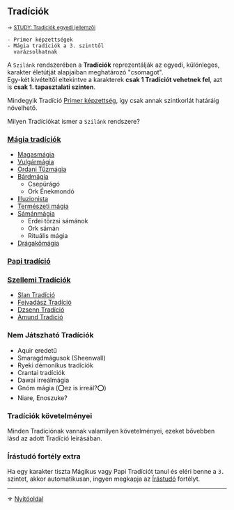 ## Tradíciók

<sub>→ [STUDY: Tradíciók egyedi jellemzői](https://github.com/kaktusztea/szilankrpg/wiki/STUDY.tradiciok.jellemzoi)</sub>

```
- Primer képzettségek
- Mágia tradíciók a 3. szinttől
  varázsolhatnak
```

A `Szilánk` rendszerében a **Tradíciók** reprezentálják az egyedi, különleges, karakter életútját alapjaiban meghatározó "csomagot".\
Egy-két kivételtől eltekintve a karakterek **csak 1 Tradíciót vehetnek fel**, azt is **csak 1. tapasztalati szinten**.

Mindegyik Tradíció [Primer képzettség](030_02_primer_szekunder_kepzettsegek.md), így csak annak szintkorlát határáig növelhető.

Milyen Tradíciókat ismer a `Szilánk` rendszere?

### [Mágia tradíciók](051_00_magia_tradiciok.md)

- [Magasmágia](051_01_magasmagia.md)
- [Vulgármágia](051_02_vulgarmagia.md)
- [Ordani Tűzmágia](051_03_ordani_tuzmagia.md)
- [Bárdmágia](051_04_bardmagia.md)
  - Csepürágó
  - Ork Énekmondó
- [Illuzionista](051_05_illuzionista.md)
- [Természeti mágia](051_06_termeszeti_magia.md)
- [Sámánmágia](051_07_samanmagia.md)
  - Erdei törzsi sámánok
  - Ork sámán
  - Rituális mágia
- [Drágakőmágia](051_08_dragakomagia.md)

### [Papi tradíció](052_papi_tradicio.md)

### [Szellemi Tradíciók](053_00_szellemi_tradiciok.md)

- [Slan Tradíció](053_04_slan_tradicio.md)
- [Fejvadász Tradíció](053_03_fejvadasz_tradicio.md)
- [Dzsenn Tradíció](053_02_dzsenn_tradicio.md)
- [Amund Tradíció](053_01_amund_tradicio.md)

### Nem Játszható Tradíciók

- Aquir eredetű
- Smaragdmágusok (Sheenwall)
- Ryeki démonikus tradíciók
- Crantai tradíciók
- Dawai irreálmágia
- Gnóm mágia (⭕ez is irreál?⭕)
- Niare, Enoszuke?

### Tradíciók követelményei

Minden Tradíciónak vannak valamilyen követelményei, ezeket bővebben lásd az adott Tradíció leírásában.

### Írástudó fortély extra

Ha egy karakter tiszta Mágikus vagy Papi Tradíciót tanul és eléri benne a `3.` szintet, akkor automatikusan, ingyen megkapja az [Írástudó](fortelyok.altalanos/irastudo.md) fortélyt.

---

⚜️ [Nyitóoldal](start.md#5-trad%C3%ADci%C3%B3k)
